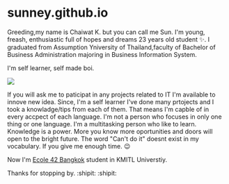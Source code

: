# sunney.github.io

Greeding,my name is Chaiwat K. but you can call me Sun. I'm young, freash, enthusiastic full of hopes and dreams 23 years old student :sparkles:.
I graduated from Assumption Yniversity of Thailand,faculty of Bachelor of Business Administration majoring in Business Information System.

I'm self learner, self made boi.

<img src="https://media.giphy.com/media/eCqFYAVjjDksg/giphy.gif"/>


If you will ask me to paticipat in any projects related to IT I'm available to innove new idea. Since, I'm a self learner I've done many prtojects and I took a knowladge/tips from each of them. That means I'm capble of in every accpect of each language. I'm not a person who focuses in only one thing or one language. I'm a multitasking person who like to learn. Knowledge is a power. More you know more oportunities and doors will open to the bright future. The word "Can't do it" doesnt exist in my vocabulary. If you give me enough time. :wink:

Now I'm [Ecole 42 Bangkok](https://www.42bangkok.com/) student in KMITL Universtiy.

Thanks for stopping by. :shipit: :shipit: